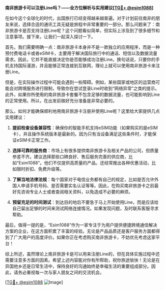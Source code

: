 **南非旅游卡可以注册Line吗？——全方位解析与实用建议[[TG💪+ @esim1088](https://t.me/s/esim1088)]**

在如今这个全球化的时代，出国旅行已经变得越来越普遍。对于计划前往南非的朋友来说，选择合适的通讯工具无疑是旅程中非常重要的一部分。那么问题来了：南非旅游卡是否支持注册Line呢？这个问题看似简单，但实际上涉及到了很多细节和注意事项。接下来，让我们一起深入探讨一下。

首先，我们需要明确一点：南非旅游卡本身并不是一款独立的应用程序，而是一种预付费电话卡或者eSIM卡，主要用于解决国际旅行中的通话、短信以及数据流量需求。因此，它并不能直接决定你是否能够成功注册Line。换句话说，只要你的手机支持国际漫游，并且能够正常连接到互联网，理论上就可以使用南非旅游卡来注册Line。

但是，在实际操作过程中可能会遇到一些障碍。例如，某些国家或地区的运营商可能会对跨境服务进行限制，导致你在尝试登录Line时收到“网络异常”之类的提示。此外，如果你所使用的南非旅游卡套餐不包含足够的数据流量，也可能影响到Line的正常使用。所以，在出发前做好充分准备是非常必要的。

那么，如何才能确保顺利地用南非旅游卡注册并使用Line呢？这里给大家提供几点实用建议：

1. **提前检查设备兼容性**：确保你的智能手机支持eSIM功能（如果购买的是eSIM卡），并且操作系统版本是最新的。因为只有当设备满足这些条件时，才能保证eSIM卡正常工作。

2. **选择可靠的服务商**：市场上有很多提供南非旅游卡及相关产品的公司，但质量参差不齐。建议选择那些口碑良好、售后服务完善的供应商，比如“Esim1088”。他们不仅提供高质量的产品，还经常推出各种优惠活动，比如限时折扣、免费升级等。

3. **了解当地法律法规**：每个国家对于电信业务都有自己的规定，比如是否允许外国人申请手机号码、是否需要实名认证等等。因此，在购买南非旅游卡之前最好先咨询专业人士或者查阅相关资料，以免造成不必要的麻烦。

4. **预留充足的时间测试**：到达目的地后不要急于马上开始使用Line，而是应该给自己留出足够的时间来测试网络连接情况。如果发现问题，及时联系客服寻求帮助。

最后，值得一提的是，“Esim1088”作为一家专注于为用户提供便捷跨境通信解决方案的企业，在这方面积累了丰富的经验。无论是产品品质还是客户服务方面都得到了广大用户的高度评价。如果你正在考虑购买南非旅游卡，不妨优先考虑这家平台！

综上所述，虽然理论上南非旅游卡是可以用来注册Line的，但在具体实施过程中还需要注意多方面的因素。希望上述内容能对你有所帮助，祝你旅途愉快！无论是在异国他乡还是日常生活中，保持良好的沟通始终是幸福生活的重要组成部分。因此，请务必重视每一次与家人朋友之间的交流机会。

[[TG💪+ @esim1088](https://t.me/s/esim1088) ![Image](https://i.postimg.cc/4NQfJmqS/Snipaste-2025-05-13-00-14-12.png)]